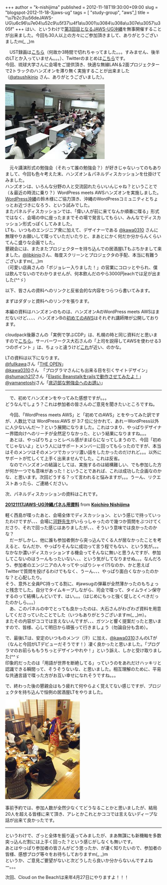 +++
author = "k-nishijima"
published = 2012-11-18T19:30:00+09:00
slug = "blogspot-2012-11-18-3jaws-ug"
tags = [ "study-group", "aws",]
title = "\u7b2c3\u56deJAWS-UG\u6c96\u7e04\u52c9\u5f37\u4f1a\u3001\u3084\u308a\u307e\u3057\u305f"
+++
はい、というわけで[第3回目となるJAWS-UG沖縄](http://atnd.org/event/jawsugokinawa3)を無事開催することが出来ました。今回も30人以上の方々にご参加頂きまして、ありがとうございましたm(\_
\_)m  
  
　UST録画は[こちら](http://ustre.am/K2xg)（何故か3時間で切れちゃってました。。。すみません、後半のLTとか入っていません。。。）、Twitterのまとめは[こちら](http://togetter.com/li/408786)です。  
今回、琉球大学さんに会場をご提供頂き、快適な無線LAN＆2面プロジェクターで2トラックのハンズオンを滞り無く実施することが出来ました（[@atsushikinjo](https://twitter.com/atsushikinjo)
さん、ありがとうございました）。  

[![](/images/blogspot/thumbnails/blogspot-2012-11-18-3jaws-ug-2012-11-17+13.30.32.jpg)](/images/blogspot/blogspot-2012-11-18-3jaws-ug-2012-11-17+13.30.32.jpg)

  
　元々講演形式の勉強会（それって誰の勉強会？）が好きじゃないってのもありまして、今回も色々考えた末、ハンズオン＆パネルディスカッションを仕掛けてみました。  
ハンズオンは、いろんな分野の人と交流図れたらいいんじゃね？ということで（＆最近の時流に乗り？）WordPress
meets
AWSハンズオンを実施しました。[WordPress沖縄](https://www.facebook.com/WordCamp.Okinawa)の鈴木様にご協力頂き、沖縄のWordPressコミュニティとちょっとお近づきになろう、という試みでした。  
またパネルディスカッションでは、「偉い人が前に来てなんか順番に喋る」形式ではなく、会場の中に座ったままでその場で発言してもらい、みんなでディスカッション形式っぽくしてみました。  
LTも、いつものエンジニア衆に加えて、デザイナーである
[@kawa0310](https://twitter.com/kawa0310)
さんに無理やりお願いして喋っていただいたりと、まあとにかく何だか分からんくらいてんこ盛りな企画でした。  
懇親会には、またまたプロジェクターを持ち込んでの居酒屋LTもぶちかまして来ました。[@libkinjo](https://twitter.com/libkinjo)さん、毎度スクリーンとプロジェクタの手配、本当に有難うございますm(\_
\_)m  
（可愛い店員さんの「ボジョレー入りました！」の営業にコロッとやられ、僕は飲んでないのでわかりませんが、何本飲んだのやら3000円eachでは足が出ました(^^ゞ）  
  
以下、皆さんの資料へのリンクと反省会的な内容をつらつら書いてみます。  
  
<span id="more"></span>まずはダダッと資料へのリンクを張ります。  
  
本編の資料はハンズオンのものは、ハンズオンAのWordPress meets
AWSはまだないけど、、、、ハンズオンBの[初めてのAWS](http://www.slideshare.net/kaz.goto/jawsug-3-awsec2-wordpress)はそれぞれ講師陣が公開しております。  
  
cloudpack後藤さんの「実例で学ぶCDP」は、札幌の時と同じ資料だと思いますので[こちら](http://www.slideshare.net/kaz.goto/jawsug8-cloud-design-pattern-cloudpack)。サーバーワークス大石さんの「上司を説得してAWSを使わせる3つのポイント
」は、ちょっと違うけど[これ](http://www.slideshare.net/serverworks/201202-clouddays-awsok3)が近い、のかな。  
  
LTの資料は以下になります。  
[@fullkawa](https://twitter.com/fullkawa)さん「[THE
OPEN](http://www.slideshare.net/fullkawa/the-open-15216582)」  
[@kawa0310](https://twitter.com/kawa0310)さん　「プログラマさんにも出来る目を引くサイトデザイン」
[@shumach217](https://twitter.com/shumach217)さん「[Elastic
Beanstalkをrailsで動作させてみたよ！](http://www.slideshare.net/shumach217/jawsug-okinawa20121117)」
[@yamanetoshi](https://twitter.com/yamanetoshi)さん「[底辺部な勉強会へのお誘い](http://www.slideshare.net/yamanetoshi/ss-15181899)」  

------------------------------------------------------------------------

　で、初めてハンズオンをやってみた感想ですが。。。  
どうなんでしょう？これは参加者の皆さんのご意見を聞きたいところですね。  
  
　今回、「WordPress meets
AWS」と「初めてのAWS」とをやってみた訳ですが、人数比では WordPress:AWS
が 3:7
位に分かれて、あれーWordPress以外に人少ないんだ〜？という展開になりました。これはつまり、やっぱりデザイナー界隈向けへのリーチが全然足りなかった、という結果になりますね。。。  
　あとは、やっぱりちょっとレベル感がまばらになってしまうので、今回「初めてじゃないよ」という人にはサポートメンバーに回ってもらったのですが、本当はそのメンツはそのメンツでカッツリ濃い話をしたかったのだけれど。。。以外にサポートが忙しくて上手く出来ませんでした。これは反省。  
　なのでハンズオンの結論としては、実施するのは結構難しい、でも参加した方が何か一つでも意味があった！ということであれば、これは成功した企画なのかな、と思います。次回どうする？って言われると悩みますが。。。うーん、リクエストあったら、ご連絡ください。  
  
次、パネルディスカッションの資料はこれです。  

  

**[20121117JAWS-UG沖縄パネル用資料](http://www.slideshare.net/KoichiroNishijima/20121117jawsug "20121117JAWS-UG沖縄パネル用資料")**
from **[Koichiro
Nishijima](http://www.slideshare.net/KoichiroNishijima)**

軽く西島が喋ったあと、会場全体でディスカッション、という感じで持っていったわけですが、、、会場に[河野先生](https://twitter.com/shinji_kono)がいらっしゃったので幾つか質問をぶつけてくださり、それで回った感じはありましたが、、、そういう意味では良かったのかな？  
　だーがしかし、他に誰も参加者側から突っ込んでくる人が居なかったことを考えると、なんだか、やっぱりそんなに成功って言う程でもない、という気が。。。  
なかなか濃いディスカッションする機会ってそんなに無いと思うんですが、参加してこないのはうーんもったいない、、、という気がしてなりませぬ。。。なんだろう、参加者のエンジニアの人々ってやっぱりシャイ(?)なのか、かと思えばTwitterで質問を投げるわけでもなく、うーん、、、やっぱり面白くなかったのかな？と心配したり。  
そう、意外と全員PC持ってる割に、\#jawsugの弾幕が全然薄かったのもちょっと残念でした。自分でタイムキープしながら、司会で喋って、タイムライン保守するのって結構しんどいです、はい。。。（はじめにもっと強く促しとくべきだったのかしら。。。）  
　あ、このパネルの中でとっても良かったのは、大石さんがわざわざ資料を用意してくださっていたことでした（いつもありがとうございますm(\_
\_)m）。  
またその内容がココでは言えないんですが、、、ガツンと響く提案だったと思いますので、皆様、心して明日から頑張って行きましょう（勿論自分も含め）。  
  
で、最後LTは、安定のいつものメンツ（汗）に加え、[@kawa0310](https://twitter.com/kawa0310)さんのLTが（なんと今回がLTデビューだそうです！）凄く良かったと思いました。「プログラマのお前らももうちっとデザインやれや！」という訴え、しかと受け取りました(^^ゞ  
印象的だったのは「用語が世界を断絶してる」っていうのをあれだけハッキリと認識できる瞬間って、そうそうないな、と思いました。相互理解のために、平易な共通言語で喋った方がお互い幸せになれそうですね。。。  
  
で、終わった後の懇親会はもう疲れて何やらよく覚えてない感じですが、プロジェクタを持ち込んで恒例の居酒屋LTをやりました。  

[![](/images/blogspot/thumbnails/blogspot-2012-11-18-3jaws-ug-2012-11-17+18.28.57.jpg)](/images/blogspot/blogspot-2012-11-18-3jaws-ug-2012-11-17+18.28.57.jpg)

事前予約では、参加人数が全然少なくてどうなることかと思いましたが、結局20人を超える皆様に来て頂き、アレとかこれとかココでは言えないディープな話が出来て良かったです。  

------------------------------------------------------------------------

というわけで、ざっと全体を振り返ってみましたが、まあ無謀にも新機軸を多数突っ込んだ割には上手く回った？という感じがしなくも無いです。  
あとはやっぱり参加者の皆さんがどう思ったか、が凄く知りたいので、参加者の皆様、感想ブログ等々をお待ちしておりますm(\_
\_)m  
というか、ご意見ご要望がないと次どうしたら良いか分からないんですよねー。。。  
  
次回、Cloud on the Beach!は来年4月27日にやりますよ！！！
